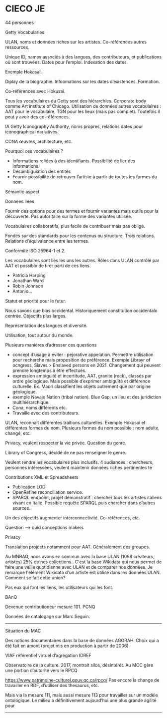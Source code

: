 # CIECO JE

44 personnes

Getty Vocabularies

ULAN, noms et données riches sur les artistes. Co-références autres ressources.

Unique ID, names associés à des langues, des contributeurs, et publications où sont trouvées. Dates pour l’emploi. Indexation des dates.

Exemple Hokosaï.

Diplay de la biographie. Infoomations sur les dates d’existences. Formation.

Co-références avec Hokusai.

Tous les vocabulaires du Getty sont des hiérarchies. Corporate body comme Art institute of Chicago. Utilisation de données autres vocabulaires : AAT pour le vocabulaire, TGN pour les lieux (mais pas complet). Toutefois il peut y avoir des co-références.

IA Getty Iconography Authority, noms propres, relations dates pour iconographical narratives.

CONA œuvres, architecture, etc.

Pourquoi ces vocabulaires ?

- Informations reliées à des identifiants. Possibilité de lier des informations.
- Désambiguiation des entités
- Fournir possibilité de retrouver l’artiste à partir de toutes les formes du nom.

Sémantic aspect

Données liées

Fournir des options pour des termes et fournir variantes mais outils pour la découverte. Pas autoritaire sur la forme des variantes utilisée. 

Vocabulaires collaboratifs, plus facile de contribuer mais pas obligé.

Fondés sur des standards pour les contenus ou structure. Trois relations. Relations d’équivalence entre les termes.

Conformité ISO 25964-1 et 2.

Les vocabulaires sont liés les uns les autres. Rôles dans ULAN contrôlé par AAT et possible de tirer parti de ces liens.

- Patricia Harping
- Jonathan Ward
- Robin Johnson
- Antonio...

Statut et priorité pour le futur.

Nous savons que bias occidental. Historiquement constitution occidentalo centrée. Objectifs plus larges.

Représentation des langues et diversité.

Utilisation, tout autour du monde.

Plusieurs manières d’adresser ces questions

- concept d’usage à éviter : pejorative appelation. Permettre utilisation pour recherche mais proposition de préférence. Exemple Librayr of ocngress, Slaves > Enslaved persons en 2021. Changement qui peuvent prendre longtemps à être effectués.
- expression ambiguité et incertitude, AAT, granite (rock), classés par ordre géologique. Mais possible d’exprimer ambiguïté et différence culturelle. Ex. Maori classifient les objets autrement que par origine géologique.
- exemple Navajo Nation (tribal nation). Blue Gap, un lieu et des juridiction multihiérarchique.
- Cona, noms différents etc.
- Travaille avec des contributeurs.

ULAN, reconnaît différentes traitions culturelles. Exemple Hokusai et différentes formes du nom. Plusieurs formes du nom possible : nom adulte, changé, etc.

Privacy, veulent respecter la vie privée. Question du genre.

Library of Congress, décidé de ne pas renseigner le genre. 

Veulent rendre les vocabulaires plus inclusifs. 4 audiances :  chercheurs, personnes intéressées, veulent maintenir données riches pertinentes te 

Contributions XML et Spreadsheets

- Publication LOD
- OpenRefine reconciliation service.
- SPARQL endpoint, projet démonstratif : chercher tous les artistes italiens vivant en Italie. Possible requête SPARQL puis chercher dans d’autres sources.

Un des objectifs augmenter interconnectivité. Co-références, etc.



Question --> quid conceptions makers

Privacy

Translation projects notamment pour AAT. Généralement des groupes.



Au MNBAQ, nous avons en commun avec la base ULAN  (1098 créateurs, artistes) 25% de nos collections.. C'est la base Wikidata qui nous permet de faire une veille quotidienne avec ULAN et de comparer nos données.  Je remarque l'élément Wikidata d'un artiste est utilisé dans les données ULAN. Comment se fait cette union?

Pas eux qui font les liens, les utilisateurs qui les font.

BAnQ

Devenue contributioneur mesure 101. PCNQ

Données de catalogage sur Marc Seguin.

---

Situation du MAC

Des notices documentaires dans la base de données AGORAH. Choix qui a été fait en amont (projet mis en production à partir de 2006)

VIAF référentiel virtuel d’agrégation IDREF

Observatoire de la culture. 2017, montrait silos, désintérêt. Au MCC gère une portion d’autorité vers le RPCQ

https://www.patrimoine-culturel.gouv.qc.ca/rpcq/ Pas encore la change de travailler en RDF, d’utiliser des thesaurus, etc.

Mais via la mesure 111, mais aussi mesure 113 pour travailler sur un modèle ontologique. Le milieu a définitivement aujourd’hui une plus grande agilité pour 

---



